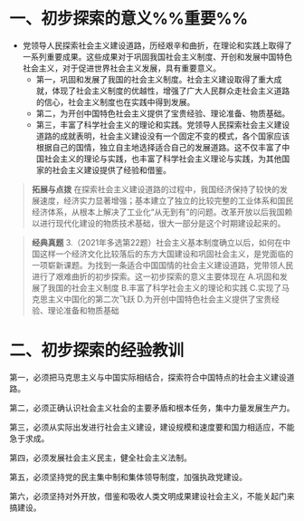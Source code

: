 # 一、初步探索的意义%%重要%%
- 党领导人民探索社会主义建设道路，历经艰辛和曲折，在理论和实践上取得了一系列重要成果。这些成果对于巩固我国社会主义制度、开创和发展中国特色社会主义，对于促进世界社会主义发展，具有重要意义。
	- 第一，巩固和发展了我国的社会主义制度。社会主义建设取得了重大成就，体现了社会主义制度的优越性，增强了广大人民群众走社会主义道路的信心，社会主义制度也在实践中得到发展。
	- 第二，为开创中国特色社会主义提供了宝贵经验、理论准备、物质基础。
	- 第三，丰富了科学社会主义的理论和实践。党领导人民探索社会主义建设道路的成就表明，社会主义建设没有一个固定不变的模式，各个国家应该根据自己的国情，独立自主地选择适合自己的发展道路。这不仅丰富了中国社会主义的理论与实践，也丰富了科学社会主义理论与实践，为其他国家的社会主义建设提供了经验和借鉴。

>**拓展与点拨**
在探索社会主义建设道路的过程中，我国经济保持了较快的发展速度，经济实力显著增强；基本建立了独立的比较完整的工业体系和国民经济体系，从根本上解决了工业化“从无到有”的问题。改革开放以后我国赖以进行现代化建设的物质技术基础，很大一部分是这个时期建设起来的。

>**经典真题**
3.（2021年多选第22题）社会主义基本制度确立以后，如何在中国这样一个经济文化比较落后的东方大国建设和巩固社会主义，是党面临的一项崭新课题。为找到一条适合中国国情的社会主义建设道路，党带领人民进行了艰难曲折的初步探索。这一初步探索的意义主要体现在
A.巩固和发展了我国的社会主义制度
B.丰富了科学社会主义的理论和实践
C.实现了马克思主义中国化的第二次飞跃
D.为开创中国特色社会主义提供了宝贵经验、理论准备和物质基础
# 二、初步探索的经验教训
第一，必须把马克思主义与中国实际相结合，探索符合中国特点的社会主义建设道路。

第二，必须正确认识社会主义社会的主要矛盾和根本任务，集中力量发展生产力。

第三，必须从实际出发进行社会主义建设，建设规模和速度要和国力相适应，不能急于求成。

第四，必须发展社会主义民主，健全社会主义法制。

第五，必须坚持党的民主集中制和集体领导制度，加强执政党建设。

第六，必须坚持对外开放，借鉴和吸收人类文明成果建设社会主义，不能关起门来搞建设。